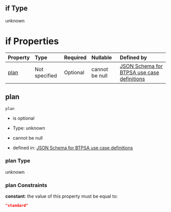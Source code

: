 ## if Type

unknown

# if Properties

| Property      | Type          | Required | Nullable       | Defined by                                                                                                                                                                                                                                  |
| :------------ | :------------ | :------- | :------------- | :------------------------------------------------------------------------------------------------------------------------------------------------------------------------------------------------------------------------------------------ |
| [plan](#plan) | Not specified | Optional | cannot be null | [JSON Schema for BTPSA use case definitions](btpsa-usecase-properties-services-items-allof-1-then-allof-50-then-allof-0-if-properties-plan.md "undefined#/properties/services/items/allOf/1/then/allOf/50/then/allOf/0/if/properties/plan") |

## plan



`plan`

*   is optional

*   Type: unknown

*   cannot be null

*   defined in: [JSON Schema for BTPSA use case definitions](btpsa-usecase-properties-services-items-allof-1-then-allof-50-then-allof-0-if-properties-plan.md "undefined#/properties/services/items/allOf/1/then/allOf/50/then/allOf/0/if/properties/plan")

### plan Type

unknown

### plan Constraints

**constant**: the value of this property must be equal to:

```json
"standard"
```

